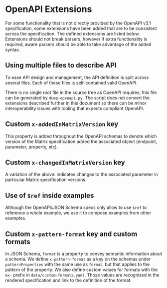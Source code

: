 # OpenAPI Extensions

For some functionality that is not directly provided by the OpenAPI v3.1
specification, some extensions have been added that are to be consistent
across the specification. The defined extensions are listed below. Extensions
should not break parsers, however if extra functionality is required, aware
parsers should be able to take advantage of the added syntax.

## Using multiple files to describe API

To ease API design and management, the API definition is split across several
files. Each of these files is self-contained valid OpenAPI.

There is no single root file in the source tree as OpenAPI requires; this file
can be generated by `dump-openapi.py`. The script does not convert
the extensions described further in this document so there can be minor
interoperability issues with tooling that expects compliant OpenAPI.

## Custom `x-addedInMatrixVersion` key

This property is added throughout the OpenAPI schemas to denote which version
of the Matrix specification added the associated object (endpoint, parameter,
property, etc).

## Custom `x-changedInMatrixVersion` key

A variation of the above: indicates changes to the associated parameter in
particular Matrix specification versions.

## Use of `$ref` inside examples

Although the OpenAPI/JSON Schema specs only allow to use `$ref` to reference a
whole example, we use it to compose examples from other examples.

## Custom `x-pattern-format` key and custom formats 

In JSON Schema, `format` is a property to convey semantic information about a
schema. We define `x-pattern-format` as a key on the schemas under
`patternProperties` with the same use as `format`, but that applies to the
pattern of the property. We also define custom values for formats with the `mx-`
prefix in `data/custom-formats.yaml`. Those values are recognized in the
rendered specification and link to the definition of the format.
